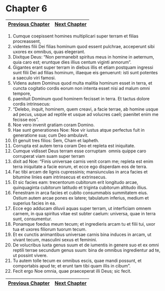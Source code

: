 # Chapter 6
| [Previous Chapter](Chapter%2005.md)| [Next Chapter](Chapter%2007.md) |
| --- | --- |
1. Cumque coepissent homines multiplicari super terram et filias procreassent,  
2. videntes filii Dei filias hominum quod essent pulchrae, acceperunt sibi uxores ex omnibus, quas elegerant.  
3. Dixitque Deus: “Non permanebit spiritus meus in homine in aeternum, quia caro est; eruntque dies illius centum viginti annorum”.  
4. Gigantes erant super terram in diebus illis et etiam postquam ingressi sunt filii Dei ad filias hominum, illaeque eis genuerunt: isti sunt potentes a saeculo viri famosi.  
5. Videns autem Dominus quod multa malitia hominum esset in terra, et cuncta cogitatio cordis eorum non intenta esset nisi ad malum omni tempore,  
6. paenituit Dominum quod hominem fecisset in terra. Et tactus dolore cordis intrinsecus:  
7. “Delebo, inquit, hominem, quem creavi, a facie terrae, ab homine usque ad pecus, usque ad reptile et usque ad volucres caeli; paenitet enim me fecisse eos”.  
8. Noe vero invenit gratiam coram Domino.  
9. Hae sunt generationes Noe: Noe vir iustus atque perfectus fuit in generatione sua; cum Deo ambulavit.  
10. Et genuit tres filios: Sem, Cham et Iapheth.  
11. Corrupta est autem terra coram Deo et repleta est iniquitate.  
12. Cumque vidisset Deus terram esse corruptam ­ omnis quippe caro corruperat viam suam super terram ­  
13. dixit ad Noe: “Finis universae carnis venit coram me; repleta est enim terra iniquitate a facie eorum, et ecce ego disperdam eos de terra.  
14. Fac tibi arcam de lignis cupressinis; mansiunculas in arca facies et bitumine linies eam intrinsecus et extrinsecus.  
15. Et sic facies eam: trecentorum cubitorum erit longitudo arcae, quinquaginta cubitorum latitudo et triginta cubitorum altitudo illius.  
16. Fenestram in arca facies et cubito consummabis summitatem eius. Ostium autem arcae pones ex latere; tabulatum inferius, medium et superius facies in ea.  
17. Ecce ego adducam diluvii aquas super terram, ut interficiam omnem carnem, in qua spiritus vitae est subter caelum: universa, quae in terra sunt, consumentur.  
18. Ponamque foedus meum tecum; et ingredieris arcam tu et filii tui, uxor tua et uxores filiorum tuorum tecum.  
19. Et ex cunctis animantibus universae carnis bina induces in arcam, ut vivant tecum, masculini sexus et feminini.  
20. De volucribus iuxta genus suum et de iumentis in genere suo et ex omni reptili terrae secundum genus suum: bina de omnibus ingredientur ad te, ut possint vivere.  
21. Tu autem tolle tecum ex omnibus escis, quae mandi possunt, et comportabis apud te; et erunt tam tibi quam illis in cibum”.  
22. Fecit ergo Noe omnia, quae praeceperat illi Deus; sic fecit.

| [Previous Chapter](Chapter%2005.md)| [Next Chapter](Chapter%2007.md) |
| --- | --- |
